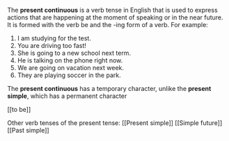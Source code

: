 The **present continuous** is a verb tense in English that is used to express actions that are happening at the moment of speaking or in the near future. It is formed with the verb be and the -ing form of a verb. For example:

1. I am studying for the test. 
2. You are driving too fast! 
3. She is going to a new school next term.
4. He is talking on the phone right now.
5. We are going on vacation next week. 
6. They are playing soccer in the park. 

The **present continuous** has a temporary character, unlike the **present simple**, which has a permanent character

[[to be]]

Other verb tenses of the present tense:
[[Present simple]]
[[Simple future]]
[[Past simple]]